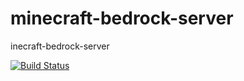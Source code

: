 # minecraft-bedrock-server
inecraft-bedrock-server


[![Build Status](https://drone.sparse-space.de/api/badges/docker/minecraft-bedrock-server/status.svg)](https://drone.sparse-space.de/docker/minecraft-bedrock-server)
